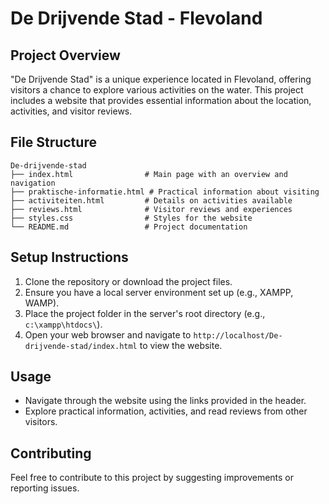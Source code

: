 # De Drijvende Stad - Flevoland

## Project Overview
"De Drijvende Stad" is a unique experience located in Flevoland, offering visitors a chance to explore various activities on the water. This project includes a website that provides essential information about the location, activities, and visitor reviews.

## File Structure
```
De-drijvende-stad
├── index.html                # Main page with an overview and navigation
├── praktische-informatie.html # Practical information about visiting
├── activiteiten.html         # Details on activities available
├── reviews.html              # Visitor reviews and experiences
├── styles.css                # Styles for the website
└── README.md                 # Project documentation
```

## Setup Instructions
1. Clone the repository or download the project files.
2. Ensure you have a local server environment set up (e.g., XAMPP, WAMP).
3. Place the project folder in the server's root directory (e.g., `c:\xampp\htdocs\`).
4. Open your web browser and navigate to `http://localhost/De-drijvende-stad/index.html` to view the website.

## Usage
- Navigate through the website using the links provided in the header.
- Explore practical information, activities, and read reviews from other visitors.

## Contributing
Feel free to contribute to this project by suggesting improvements or reporting issues.